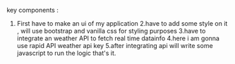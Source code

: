 key components :
1. First have to make an ui of my application
2.have to add some style on it , will use bootstrap and vanilla css
for styling purposes
3.have to integrate an weather API to fetch real time datainfo
4.here  i am gonna use rapid API weather api key
5.after integrating api will write some javascript to run the logic that's it.


